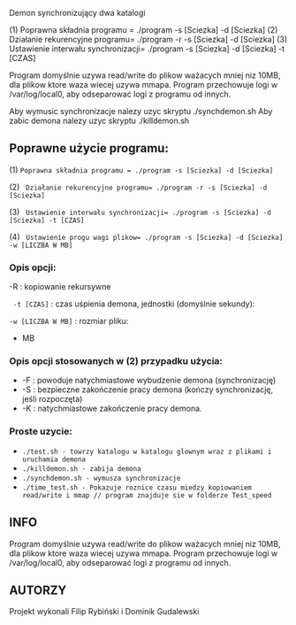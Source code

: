 Demon synchronizujący dwa katalogi

(1) Poprawna składnia programu = ./program -s [Sciezka] -d [Sciezka]
(2) Działanie rekurencyjne programu= ./program -r -s [Sciezka] -d [Sciezka]
(3) Ustawienie interwału synchronizacji= ./program -s [Sciezka] -d [Sciezka] -t [CZAS]

Program domyślnie uzywa read/write do plikow ważacych mniej niz 10MB, dla plikow ktore waza wiecej uzywa mmapa.
Program przechowuje logi w /var/log/local0, aby odseparować logi z programu od innych.

Aby wymusic synchronizacje nalezy uzyc skryptu ./synchdemon.sh
Aby zabic demona nalezy uzyc skryptu ./killdemon.sh

## Poprawne użycie programu:

 (1) ```Poprawna składnia programu = ./program -s [Sciezka] -d [Sciezka]```
 
 (2) ``` Działanie rekurencyjne programu= ./program -r -s [Sciezka] -d [Sciezka]```
 
 (3) ``` Ustawienie interwału synchronizacji= ./program -s [Sciezka] -d [Sciezka] -t [CZAS]```
 
 (4) ``` Ustawienie progu wagi plikow= ./program -s [Sciezka] -d [Sciezka] -w [LICZBA W MB]```

### Opis opcji:

 -R : kopiowanie rekursywne

 ``` -t [CZAS]``` : czas uśpienia demona, jednostki (domyślnie sekundy):


 ```-w [LICZBA W MB]``` : rozmiar pliku:
 * MB 

### Opis opcji stosowanych w (2) przypadku użycia:

 * -F : powoduje natychmiastowe wybudzenie demona (synchronizację)
 * -S : bezpieczne zakończenie pracy demona (kończy synchronizację, jeśli rozpoczęta)
 * -K : natychmiastowe zakończenie pracy demona.


### Proste uzycie:
* ```./test.sh - towrzy katalogu w katalogu glownym wraz z plikami i uruchamia demona```
* ```./killdemon.sh - zabija demona```
* ```./synchdemon.sh - wymusza synchronizacje```
* ```./time_test.sh - Pokazuje roznice czasu miedzy kopiowaniem read/write i mmap // program znajduje sie w folderze Test_speed```

## INFO
Program domyślnie uzywa read/write do plikow ważacych mniej niz 10MB, dla plikow ktore waza wiecej uzywa mmapa.
Program przechowuje logi w /var/log/local0, aby odseparować logi z programu od innych.
## AUTORZY
Projekt wykonali Filip Rybiński i Dominik Gudalewski
